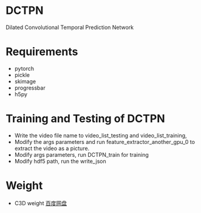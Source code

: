# DCTPN

Dilated Convolutional Temporal Prediction Network

# Requirements

  - pytorch
  - pickle
  - skimage
  - progressbar
  - h5py

# Training and Testing of DCTPN
  - Write the video file name to video_list_testing and video_list_training,
  - Modify the args parameters and run feature_extractor_another_gpu_0 to extract the video as a picture.
  - Modify args parameters, run DCTPN_train for training
  - Modify hdf5 path, run the write_json
# Weight
 - C3D weight [百度网盘](https://pan.baidu.com/s/1fnfsq9kZe7F6PAUO6B60oQ) 
